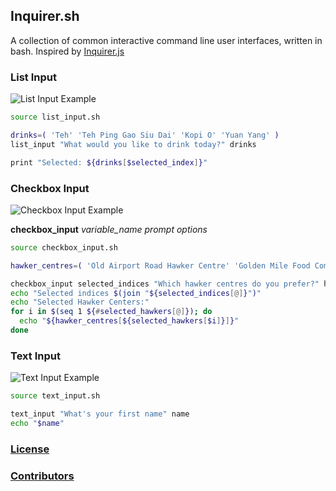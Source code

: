 ## Inquirer.sh

A collection of common interactive command line user interfaces, written in bash. Inspired by [Inquirer.js](https://github.com/SBoudrias/Inquirer.js)

### List Input
![List Input Example](screenshots/list_input.png "List Input Example")

```sh
source list_input.sh

drinks=( 'Teh' 'Teh Ping Gao Siu Dai' 'Kopi O' 'Yuan Yang' )
list_input "What would you like to drink today?" drinks

print "Selected: ${drinks[$selected_index]}"
```

### Checkbox Input
![Checkbox Input Example](screenshots/checkbox_input.png "Checkbox Input Example")

**checkbox_input** *variable_name* *prompt* *options*

```sh
source checkbox_input.sh

hawker_centres=( 'Old Airport Road Hawker Centre' 'Golden Mile Food Complex' 'Maxwell Food Centre' 'Newton Food Centre' )

checkbox_input selected_indices "Which hawker centres do you prefer?" hawker_centres
echo "Selected indices $(join "${selected_indices[@]}")"
echo "Selected Hawker Centers:"
for i in $(seq 1 ${#selected_hawkers[@]}); do
  echo "${hawker_centres[${selected_hawkers[$i]}]}"
done
```

### Text Input
![Text Input Example](screenshots/text_input.png "Text Input Example")

```sh
source text_input.sh

text_input "What's your first name" name
echo "$name"
```

### [License](https://github.com/tanhauhau/Inquirer.sh/blob/master/LICENSE)

### [Contributors](https://github.com/tanhauhau/Inquirer.sh/blob/master/CONTRIBUTORS.md)
